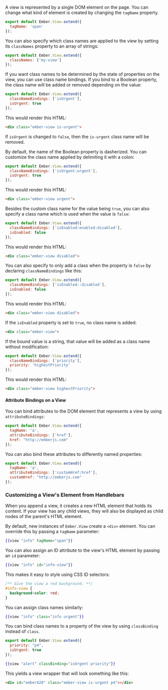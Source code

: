 A view is represented by a single DOM element on the page. You can change what kind of element is created by
changing the `tagName` property.

```app/views/my-view.js
export default Ember.View.extend({
  tagName: 'span'
});
```

You can also specify which class names are applied to the view by setting its `classNames` property to an array of strings:

```app/views/my-view.js
export default Ember.View.extend({
  classNames: ['my-view']
});
```

If you want class names to be determined by the state of properties on the view, you can use class name bindings. If you bind to
a Boolean property, the class name will be added or removed depending on the value:

```app/views/my-view.js
export default Ember.View.extend({
  classNameBindings: ['isUrgent'],
  isUrgent: true
});
```

This would render this HTML:

```html
<div class="ember-view is-urgent">
```

If `isUrgent` is changed to `false`, then the `is-urgent` class name will be removed.

By default, the name of the Boolean property is dasherized. You can customize the class name
applied by delimiting it with a colon:

```app/views/my-view.js
export default Ember.View.extend({
  classNameBindings: ['isUrgent:urgent'],
  isUrgent: true
});
```

This would render this HTML:

```html
<div class="ember-view urgent">
```

Besides the custom class name for the value being `true`,
you can also specify a class name which is used when the value is `false`:

```app/views/my-view.js
export default Ember.View.extend({
  classNameBindings: ['isEnabled:enabled:disabled'],
  isEnabled: false
});
```

This would render this HTML:

```html
<div class="ember-view disabled">
```

You can also specify to only add a class when the property is `false` by declaring `classNameBindings` like this:

```app/views/my-view.js
export default Ember.View.extend({
  classNameBindings: ['isEnabled::disabled'],
  isEnabled: false
});
```

This would render this HTML:

```html
<div class="ember-view disabled">
```

If the `isEnabled` property is set to `true`, no class name is added:

```html
<div class="ember-view">
```


If the bound value is a string, that value will be added as a class name without
modification:

```app/views/my-view.js
export default Ember.View.extend({
  classNameBindings: ['priority'],
  priority: 'highestPriority'
});
```

This would render this HTML:

```html
<div class="ember-view highestPriority">
```

#### Attribute Bindings on a View

You can bind attributes to the DOM element that represents a view by using `attributeBindings`:

```app/views/my-view.js
export default Ember.View.extend({
  tagName: 'a',
  attributeBindings: ['href'],
  href: "http://emberjs.com"
});
```

You can also bind these attributes to differently named properties:

```app/views/my-view.js
export default Ember.View.extend({
  tagName: 'a',
  attributeBindings: ['customHref:href'],
  customHref: "http://emberjs.com"
});
```

### Customizing a View's Element from Handlebars

When you append a view, it creates a new HTML element that holds its content.
If your view has any child views, they will also be displayed as child nodes
of the parent's HTML element.

By default, new instances of `Ember.View` create a `<div>` element. You can
override this by passing a `tagName` parameter:

```handlebars
{{view "info" tagName="span"}}
```

You can also assign an ID attribute to the view's HTML element by passing an `id` parameter:

```handlebars
{{view "info" id="info-view"}}
```

This makes it easy to style using CSS ID selectors:

```css
/** Give the view a red background. **/
#info-view {
  background-color: red;
}
```

You can assign class names similarly:

```handlebars
{{view "info" class="info urgent"}}
```

You can bind class names to a property of the view by using `classBinding` instead of `class`.

```app/views/alert.js
export default Ember.View.extend({
  priority: "p4",
  isUrgent: true
});
```

```handlebars
{{view "alert" classBinding="isUrgent priority"}}
```

This yields a view wrapper that will look something like this:

```html
<div id="ember420" class="ember-view is-urgent p4"></div>
```
